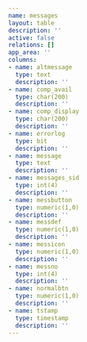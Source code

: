 ```yaml
---
name: messages
layout: table
description: ''
active: false
relations: []
app_area: ''
columns:
- name: altmessage
  type: text
  description: ''
- name: comp_avail
  type: char(200)
  description: ''
- name: comp_display
  type: char(200)
  description: ''
- name: errorlog
  type: bit
  description: ''
- name: message
  type: text
  description: ''
- name: messages_sid
  type: int(4)
  description: ''
- name: messbutton
  type: numeric(1,0)
  description: ''
- name: messdef
  type: numeric(1,0)
  description: ''
- name: messicon
  type: numeric(1,0)
  description: ''
- name: messno
  type: int(4)
  description: ''
- name: normalbtn
  type: numeric(1,0)
  description: ''
- name: tstamp
  type: timestamp
  description: ''
---
```


